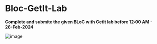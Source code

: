 # Bloc-GetIt-Lab

**Complete and submite the given BLoC with GetIt lab before 12:00 AM - 26-Feb-2024** 


![image](https://github.com/Saadxf/Bloc-GetIt-Lab/assets/123157306/fbb38641-73c4-474b-9b02-c2f3c202c425)

